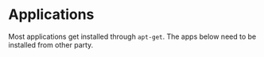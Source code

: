 # Applications

Most applications get installed through `apt-get`. 
The apps below need to be installed from other party.


